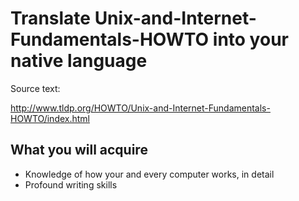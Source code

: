 
Translate Unix-and-Internet-Fundamentals-HOWTO into your native language
========================================================================

Source text:

http://www.tldp.org/HOWTO/Unix-and-Internet-Fundamentals-HOWTO/index.html


What you will acquire
---------------------

* Knowledge of how your and every computer works, in detail
* Profound writing skills
